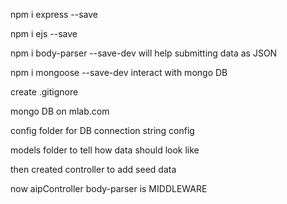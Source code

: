 npm i express --save

npm i ejs --save

npm i body-parser --save-dev
will help submitting data as JSON

npm i mongoose --save-dev
interact with mongo DB

create
.gitignore

mongo DB on mlab.com

config folder for DB connection string config

models folder to tell how data should look like

then created controller to add seed data

now aipController
body-parser is MIDDLEWARE






